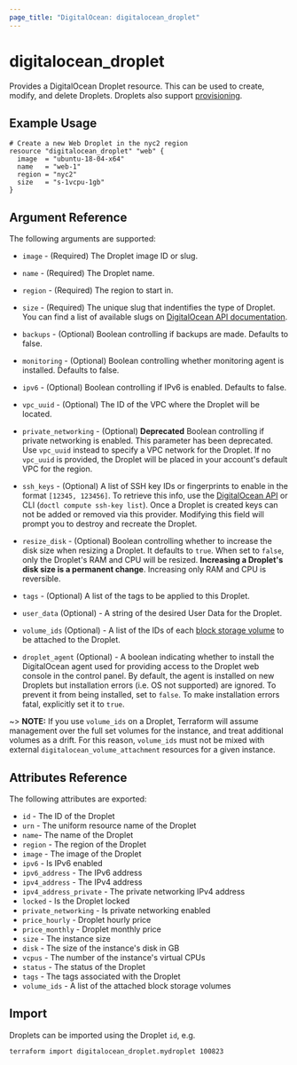 ```yaml
---
page_title: "DigitalOcean: digitalocean_droplet"
---
```


# digitalocean\_droplet

Provides a DigitalOcean Droplet resource. This can be used to create,
modify, and delete Droplets. Droplets also support
[provisioning](https://www.terraform.io/docs/language/resources/provisioners/syntax.html).

## Example Usage

```hcl
# Create a new Web Droplet in the nyc2 region
resource "digitalocean_droplet" "web" {
  image  = "ubuntu-18-04-x64"
  name   = "web-1"
  region = "nyc2"
  size   = "s-1vcpu-1gb"
}
```

## Argument Reference

The following arguments are supported:

* `image` - (Required) The Droplet image ID or slug.
* `name` - (Required) The Droplet name.
* `region` - (Required) The region to start in.
* `size` - (Required) The unique slug that indentifies the type of Droplet. You can find a list of available slugs on [DigitalOcean API documentation](https://docs.digitalocean.com/reference/api/api-reference/#tag/Sizes).
* `backups` - (Optional) Boolean controlling if backups are made. Defaults to
   false.
* `monitoring` - (Optional) Boolean controlling whether monitoring agent is installed.
   Defaults to false.
* `ipv6` - (Optional) Boolean controlling if IPv6 is enabled. Defaults to false.
* `vpc_uuid` - (Optional) The ID of the VPC where the Droplet will be located.
* `private_networking` - (Optional) **Deprecated** Boolean controlling if private networking
  is enabled. This parameter has been deprecated. Use `vpc_uuid` instead to specify a VPC network for the Droplet. If no `vpc_uuid` is provided, the Droplet will be placed in your account's default VPC for the region.

* `ssh_keys` - (Optional) A list of SSH key IDs or fingerprints to enable in
   the format `[12345, 123456]`. To retrieve this info, use the
   [DigitalOcean API](https://docs.digitalocean.com/reference/api/api-reference/#tag/SSH-Keys)
   or CLI (`doctl compute ssh-key list`). Once a Droplet is created keys can not
   be added or removed via this provider. Modifying this field will prompt you
   to destroy and recreate the Droplet.
* `resize_disk` - (Optional) Boolean controlling whether to increase the disk
   size when resizing a Droplet. It defaults to `true`. When set to `false`,
   only the Droplet's RAM and CPU will be resized. **Increasing a Droplet's disk
   size is a permanent change**. Increasing only RAM and CPU is reversible.
* `tags` - (Optional) A list of the tags to be applied to this Droplet.
* `user_data` (Optional) - A string of the desired User Data for the Droplet.
* `volume_ids` (Optional) - A list of the IDs of each [block storage volume](/providers/digitalocean/digitalocean/latest/docs/resources/volume) to be attached to the Droplet.
* `droplet_agent` (Optional) - A boolean indicating whether to install the
   DigitalOcean agent used for providing access to the Droplet web console in
   the control panel. By default, the agent is installed on new Droplets but
   installation errors (i.e. OS not supported) are ignored. To prevent it from
   being installed, set to `false`. To make installation errors fatal, explicitly
   set it to `true`.

~> **NOTE:** If you use `volume_ids` on a Droplet, Terraform will assume management over the full set volumes for the instance, and treat additional volumes as a drift. For this reason, `volume_ids` must not be mixed with external `digitalocean_volume_attachment` resources for a given instance.

## Attributes Reference

The following attributes are exported:

* `id` - The ID of the Droplet
* `urn` - The uniform resource name of the Droplet
* `name`- The name of the Droplet
* `region` - The region of the Droplet
* `image` - The image of the Droplet
* `ipv6` - Is IPv6 enabled
* `ipv6_address` - The IPv6 address
* `ipv4_address` - The IPv4 address
* `ipv4_address_private` - The private networking IPv4 address
* `locked` - Is the Droplet locked
* `private_networking` - Is private networking enabled
* `price_hourly` - Droplet hourly price
* `price_monthly` - Droplet monthly price
* `size` - The instance size
* `disk` - The size of the instance's disk in GB
* `vcpus` - The number of the instance's virtual CPUs
* `status` - The status of the Droplet
* `tags` - The tags associated with the Droplet
* `volume_ids` - A list of the attached block storage volumes

## Import

Droplets can be imported using the Droplet `id`, e.g.

```
terraform import digitalocean_droplet.mydroplet 100823
```
